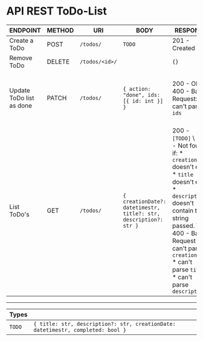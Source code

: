 # API REST ToDo-List

|           ENDPOINT          |  METHOD |                  URI                |           BODY             | RESPONSE      | COMMENTS |
| ------------------------    | ------- | ----------------------------------- | -------------------------- | ------------- | -------- |
| Create a ToDo               | POST    | `/todos/`                           |      `TODO`                | 201 - Created `TODO`  |
| Remove ToDo                 | DELETE  | `/todos/<id>/`                      |                            | `{}`          | 
| Update ToDo list as done    | PATCH   | `/todos/`                           | `{ action: "done", ids: [{ id: int }] }`           | 200 - Ok \ 400 - Bad Request: can't parse `ids`         | Change the value of `completed` to `true` in `TODO`s that have an id from the `ids` list. |
| List ToDo's                  | GET     | `/todos/`                           | `{ creationDate?: datetimestr, title?: str, description?: str }`    | 200 - `[TODO]` \ 404 - Not found if: * `creationDate`  doesn't exist * `title`  doesn't exist * `description` doesn't contain the string passed. \ 400 - Bad Request if: * can't parse `creationDate` * can't parse  `title` * can't parse `description`  | If there aren't params, return all ToDos. |

--------------------------------------------------------------------------

|   Types             |                                                                                 |
| --------------------| ------------------------------------------------------------------------------- |
|  `TODO`             | `{ title: str, description?: str, creationDate: datetimestr, completed: bool }` | 

